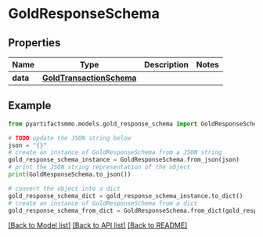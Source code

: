 # GoldResponseSchema


## Properties

Name | Type | Description | Notes
------------ | ------------- | ------------- | -------------
**data** | [**GoldTransactionSchema**](GoldTransactionSchema.md) |  | 

## Example

```python
from pyartifactsmmo.models.gold_response_schema import GoldResponseSchema

# TODO update the JSON string below
json = "{}"
# create an instance of GoldResponseSchema from a JSON string
gold_response_schema_instance = GoldResponseSchema.from_json(json)
# print the JSON string representation of the object
print(GoldResponseSchema.to_json())

# convert the object into a dict
gold_response_schema_dict = gold_response_schema_instance.to_dict()
# create an instance of GoldResponseSchema from a dict
gold_response_schema_from_dict = GoldResponseSchema.from_dict(gold_response_schema_dict)
```
[[Back to Model list]](../README.md#documentation-for-models) [[Back to API list]](../README.md#documentation-for-api-endpoints) [[Back to README]](../README.md)



